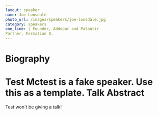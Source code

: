 ```yaml
---
layout: speaker
name: Joe Lonsdale
photo_url: /images/speakers/joe-lonsdale.jpg
category: speakers
one_line: | Founder, Addepar and Palantir
Partner, Formation 8.
---
```


Biography
====
Test Mctest is a fake speaker.  Use this as a template.
Talk Abstract
=============
Test won't be giving a talk!
